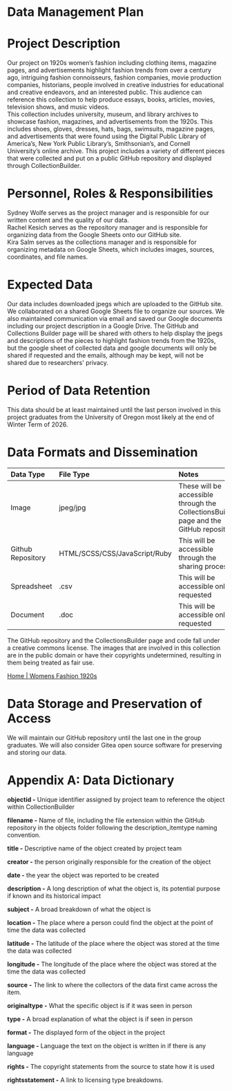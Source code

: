 # **Data Management Plan**

# Project Description

Our project on 1920s women’s fashion including clothing items, magazine pages, and advertisements highlight fashion trends from over a century ago, intriguing fashion connoisseurs, fashion companies, movie production companies, historians, people involved in creative industries for educational and creative endeavors, and an interested public. This audience can reference this collection to help produce essays, books, articles, movies, television shows, and music videos.   
This collection includes university, museum, and library archives to showcase fashion, magazines, and advertisements from the 1920s. This includes shoes, gloves, dresses, hats, bags, swimsuits, magazine pages, and advertisements that were found using the Digital Public Library of America’s, New York Public Library’s, Smithsonian’s, and Cornell University’s online archive. This project includes a variety of different pieces that were collected and put on a public GitHub repository and displayed through CollectionBuilder. 

# Personnel, Roles & Responsibilities

Sydney Wolfe serves as the project manager and is responsible for our written content and the quality of our data.   
Rachel Kesich serves as the repository manager and is responsible for organizing data from the Google Sheets onto our GitHub site.   
Kira Salm serves as the collections manager and is responsible for organizing metadata on Google Sheets, which includes images, sources, coordinates, and file names. 

# Expected Data

Our data includes downloaded jpegs which are uploaded to the GitHub site. We collaborated on a shared Google Sheets file to organize our sources. We also maintained communication via email and saved our Google documents including our project description in a Google Drive. The GitHub and Collections Builder page will be shared with others to help display the jpegs and descriptions of the pieces to highlight fashion trends from the 1920s, but the google sheet of collected data and google documents will only be shared if requested and the emails, although may be kept, will not be shared due to researchers' privacy. 

# Period of Data Retention

This data should be at least maintained until the last person involved in this project graduates from the University of Oregon most likely at the end of Winter Term of 2026\. 

# 

# Data Formats and Dissemination

| Data Type | File Type | Notes |
| :---- | :---- | :---- |
| Image | jpeg/jpg | These will be accessible through the CollectionsBuilder page and the GitHub repository |
| Github Repository | HTML/SCSS/CSS/JavaScript/Ruby | This will be accessible through the sharing process |
| Spreadsheet | .csv | This will be accessible only if requested  |
| Document | .doc | This will be accessible only if requested  |

The GitHub repository and the CollectionsBuilder page and code fall under a creative commons license. The images that are involved in this collection are in the public domain or have their copyrights undetermined, resulting in them being treated as fair use. 

[Home | Womens Fashion 1920s](https://ksalm4.github.io/dsci350m_fashion_1920s/)

# Data Storage and Preservation of Access

We will maintain our GitHub repository until the last one in the group graduates. We will also consider Gitea open source software for preserving and storing our data. 

# Appendix A: Data Dictionary

**objectid \-** Unique identifier assigned by project team to reference the object within CollectionBuilder

**filename \-** Name of file, including the file extension within the GitHub repository in the objects folder following the description\_itemtype naming convention.

**title \-** Descriptive name of the object created by project team

**creator	\-** the person originally responsible for the creation of the object

**date \-** the year the object was reported to be created

**description \-** A long description of what the object is, its potential purpose if known and its historical impact

**subject	 \-** A broad breakdown of what the object is

**location \-** The place where a person could find the object at the point of time the data was collected

**latitude \-** The latitude of the place where the object was stored at the time the data was collected

**longitude \-** The longitude of the place where the object was stored at the time the data was collected

**source \-** The link to where the collectors of the data first came across the item. 

**originaltype \-** What the specific object is if it was seen in person

**type \-** A broad explanation of what the object is if seen in person

**format	\-** The displayed form of the object in the project

**language \-** Language the text on the object is written in if there is any language 

**rights \-** The copyright statements from the source to state how it is used

**rightsstatement \-** A link to licensing type breakdowns. 			